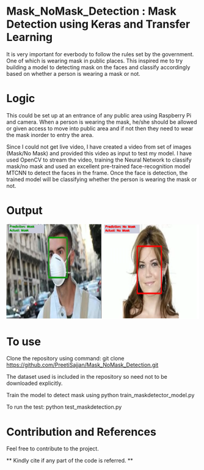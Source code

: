 # Mask_NoMask_Detection : Mask Detection using Keras and Transfer Learning

It is very important for everbody to follow the rules set by the government. One of which is wearing mask in public places. This inspired me to try building a model to detecting mask on the faces and classify accordingly based on whether a person is wearing a mask or not. 

# Logic 

This could be set up at an entrance of any public area using Raspberry Pi and camera. When a person is wearing the mask, he/she should be allowed or given access to move into public area and if not then they need to wear the mask inorder to entry the area. 

Since I could not get live video, I have created a video from set of images (Mask/No Mask) and provided this video as input to test my model. I have used OpenCV to stream the video, training the Neural Network to classify mask/no mask and used an excellent pre-trained face-recognition model MTCNN to detect the faces in the frame. Once the face is detection, the trained model will be classifying whether the person is wearing the mask or not.

# Output

[![Download to watch full video output](images/combined.png)](Mask_No_Mask_Detection.mp4)

# To use
Clone the repository using command: git clone https://github.com/PreetiSajjan/Mask_NoMask_Detection.git

The dataset used is included in the repository so need not to be downloaded explicitly.

Train the model to detect mask using python train_maskdetector_model.py

To run the test: python test_maskdetection.py

# Contribution and References

Feel free to contribute to the project.

** Kindly cite if any part of the code is referred. **
